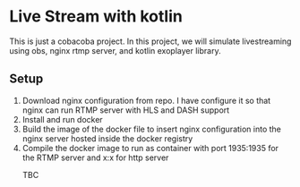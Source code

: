<h1>Live Stream with kotlin</h1>
<p>This is just a cobacoba project. In this project, we will simulate livestreaming using obs, nginx rtmp server, and kotlin exoplayer library.</p>
<h2>Setup</h2>
<ol>
  <li>Download nginx configuration from <a>repo</a>. I have configure it so that nginx can run RTMP server with HLS and DASH support</li>
  <li>Install and run docker</li>
  <li>Build the image of the docker file to insert nginx configuration into the nginx server hosted inside the docker registry</li>
  <li>Compile the docker image to run as container with port 1935:1935 for the RTMP server and x:x for http server</li>
  <p>TBC</p>
</ol>
